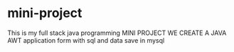 # mini-project
This is my full stack java programming  MINI PROJECT WE CREATE A JAVA AWT application form with sql and data save in mysql 
